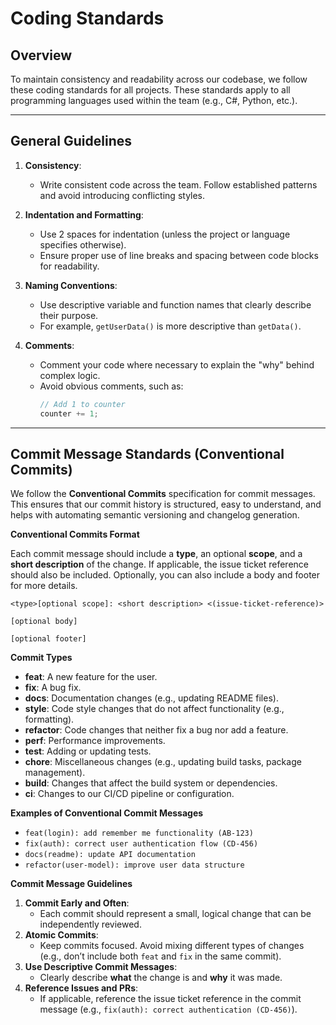 # Coding Standards

## Overview

To maintain consistency and readability across our codebase, we follow these coding standards for all projects. These standards apply to all programming languages used within the team (e.g., C#, Python, etc.).

---

## General Guidelines

1. **Consistency**:

   - Write consistent code across the team. Follow established patterns and avoid introducing conflicting styles.

2. **Indentation and Formatting**:

   - Use 2 spaces for indentation (unless the project or language specifies otherwise).
   - Ensure proper use of line breaks and spacing between code blocks for readability.

3. **Naming Conventions**:

   - Use descriptive variable and function names that clearly describe their purpose.
   - For example, `getUserData()` is more descriptive than `getData()`.

4. **Comments**:
   - Comment your code where necessary to explain the "why" behind complex logic.
   - Avoid obvious comments, such as:
     ```javascript
     // Add 1 to counter
     counter += 1;
     ```

---

## Commit Message Standards (Conventional Commits)

We follow the **Conventional Commits** specification for commit messages. This ensures that our commit history is structured, easy to understand, and helps with automating semantic versioning and changelog generation.

**Conventional Commits Format**

Each commit message should include a **type**, an optional **scope**, and a **short description** of the change. If applicable, the issue ticket reference should also be included. Optionally, you can also include a body and footer for more details.

```text
<type>[optional scope]: <short description> <(issue-ticket-reference)>

[optional body]

[optional footer]
```

**Commit Types**

- **feat**: A new feature for the user.
- **fix**: A bug fix.
- **docs**: Documentation changes (e.g., updating README files).
- **style**: Code style changes that do not affect functionality (e.g., formatting).
- **refactor**: Code changes that neither fix a bug nor add a feature.
- **perf**: Performance improvements.
- **test**: Adding or updating tests.
- **chore**: Miscellaneous changes (e.g., updating build tasks, package management).
- **build**: Changes that affect the build system or dependencies.
- **ci**: Changes to our CI/CD pipeline or configuration.

**Examples of Conventional Commit Messages**

- `feat(login): add remember me functionality (AB-123)`
- `fix(auth): correct user authentication flow (CD-456)`
- `docs(readme): update API documentation`
- `refactor(user-model): improve user data structure`

**Commit Message Guidelines**

1. **Commit Early and Often**:
   - Each commit should represent a small, logical change that can be independently reviewed.
2. **Atomic Commits**:
   - Keep commits focused. Avoid mixing different types of changes (e.g., don’t include both `feat` and `fix` in the same commit).
3. **Use Descriptive Commit Messages**:
   - Clearly describe **what** the change is and **why** it was made.
4. **Reference Issues and PRs**:
   - If applicable, reference the issue ticket reference in the commit message (e.g., `fix(auth): correct authentication (CD-456)`).
